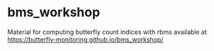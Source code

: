 # bms_workshop
Material for computing butterfly count indices with rbms available at  https://butterfly-monitoring.github.io/bms_workshop/
